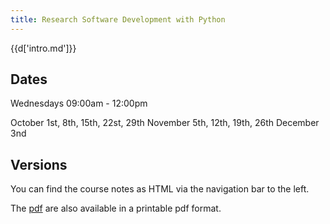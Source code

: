 ```yaml
---
title: Research Software Development with Python
---
```


{{d['intro.md']}}

Dates
-----

Wednesdays 09:00am - 12:00pm

October 1st, 8th, 15th, 22st, 29th
November 5th, 12th, 19th, 26th
December 3nd

Versions
--------

You can find the course notes as HTML via the navigation bar to the left.

The [pdf](notes.pdf) are also available in  a printable pdf format.
